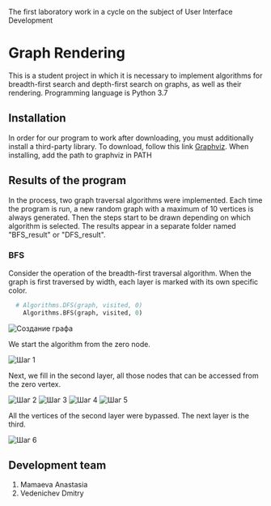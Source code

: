 The first laboratory work in a cycle on the subject of User Interface Development

# Graph Rendering

This is a student project in which it is necessary to implement algorithms for breadth-first search and depth-first search on graphs, as well as their rendering. Programming language is Python 3.7

## Installation

In order for our program to work after downloading, you must additionally install a third-party library. To download, follow this link [Graphviz](https://graphviz.org/download/). When installing, add the path to graphviz in PATH

## Results of the program
In the process, two graph traversal algorithms were implemented. Each time the program is run, a new random graph with a maximum of 10 vertices is always generated. Then the steps start to be drawn depending on which algorithm is selected. The results appear in a separate folder named "BFS_result" or "DFS_result". 

### BFS
Consider the operation of the breadth-first traversal algorithm.
When the graph is first traversed by width, each layer is marked with its own specific color.

```python
  # Algorithms.DFS(graph, visited, 0)
    Algorithms.BFS(graph, visited, 0)
```
![Создание графа](https://github.com/Brightest-Sunshine/-pictures-for-README-files/blob/master/pics/BFS_0.JPG)

We start the algorithm from the zero node.

![Шаг 1](https://github.com/Brightest-Sunshine/-pictures-for-README-files/blob/master/pics/BFS_1.JPG)

Next, we fill in the second layer, all those nodes that can be accessed from the zero vertex.

![Шаг 2](https://github.com/Brightest-Sunshine/-pictures-for-README-files/blob/master/pics/BFS_2.JPG)
![Шаг 3](https://github.com/Brightest-Sunshine/-pictures-for-README-files/blob/master/pics/BFS_3.JPG)
![Шаг 4](https://github.com/Brightest-Sunshine/-pictures-for-README-files/blob/master/pics/BFS_4.JPG)
![Шаг 5](https://github.com/Brightest-Sunshine/-pictures-for-README-files/blob/master/pics/BFS_5.JPG)

All the vertices of the second layer were bypassed. The next layer is the third.

![Шаг 6](https://github.com/Brightest-Sunshine/-pictures-for-README-files/blob/master/pics/BFS_6.JPG)

## Development team
1. Mamaeva Anastasia
2. Vedenichev Dmitry

